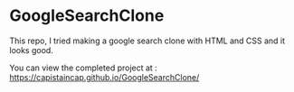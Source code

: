 # GoogleSearchClone
This repo, I tried making a google search clone with HTML and CSS and it looks good. 


You can view the completed project at : https://capistaincap.github.io/GoogleSearchClone/

